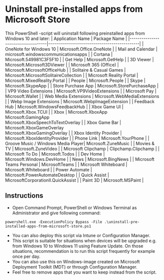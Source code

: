 # Uninstall pre-installed apps from Microsoft Store
This PowerShell -script will uninstall following preinstalled apps from Windows 10 and later:
| Application Name                   | Package Name                                 |
|------------------------------------|----------------------------------------------|
| OneNote for Windows 10             | Microsoft.Office.OneNote                     |
| Mail and Calendar                  | microsoft.windowscommunicationsapps          |
| Cortana                            | Microsoft.549981C3F5F10                      |
| Get Help                           | Microsoft.GetHelp                            |
| 3D Viewer                          | Microsoft.Microsoft3DViewer                  |
| Microsoft 365 (Office)             | Microsoft.MicrosoftOfficeHub                 |
| Solitaire & Casual Games           | Microsoft.MicrosoftSolitaireCollection       |
| Microsoft Reality Portal           | Microsoft.MixedReality.Portal                |
| People                             | Microsoft.People                             |
| Skype                              | Microsoft.SkypeApp                           |
| Store Purchase App                 | Microsoft.StorePurchaseApp                   |
| VP9 Video Extensions               | Microsoft.VP9VideoExtensions                 |
| Microsoft Pay                      | Microsoft.Wallet                             |
| Web Media Extensions               | Microsoft.WebMediaExtensions                 |
| Webp Image Extensions              | Microsoft.WebpImageExtension                 |
| Feedback Hub                       | Microsoft.WindowsFeedbackHub                 |
| Xbox Game UI                       | Microsoft.Xbox.TCUI                          |
| Xbox                               | Microsoft.XboxApp<br>Microsoft.GamingApp<br>Microsoft.XboxSpeechToTextOverlay |
| Xbox Game Bar                      | Microsoft.XboxGameOverlay<br>Microsoft.XboxGamingOverlay |
| Xbox Identity Provider             | Microsoft.XboxIdentityProvider               |
| Phone Link                         | Microsoft.YourPhone                          |
| Groove Music / Windows Media Player| Microsoft.ZuneMusic                          |
| Movies & TV                        | Microsoft.ZuneVideo                          |
| Microsoft Clipchamp                | Clipchamp.Clipchamp                          |
| Microsoft To Do                    | Microsoft.Todos                              |
| Dev Home                           | Microsoft.Windows.DevHome                    |
| News                               | Microsoft.BingNews                           |
| Microsoft Teams Personal           | MicrosoftTeams                               |
| Microsoft Whiteboard               | Microsoft.Whiteboard                         |
| Power Automate                     | Microsoft.PowerAutomateDesktop               |
| Quick Assist                       | MicrosoftCorporationII.QuickAssist           |
| Paint 3D                           | Microsoft.MSPaint                            |

## Instructions
- Open Command Prompt, PowerShell or Windows Terminal as Administrator and give following command:
```
powershell.exe -ExecutionPolicy Bypass -File .\uninstall-pre-installed-apps-from-microsoft-store.ps1
```
- You can also deploy this script via Intune or Configuration Manager.
- This script is suitable for situations when devices will be upgraded e.g. from Windows 10 to Windows 11 using Feature Update. On those situations, recommendation is to run this script frequently for example once per day.
- You can also use this on Windows-image created on Microsoft Deployment Toolkit (MDT) or through Configuration Manager.
- Feel free to remove apps that you want to keep instead from the script.
